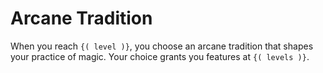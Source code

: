 # Arcane Tradition
When you reach `{( level )}`, you choose an arcane tradition that shapes your practice of magic.
Your choice grants you features at `{( levels )}`.
